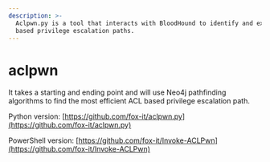 ```yaml
---
description: >-
  Aclpwn.py is a tool that interacts with BloodHound to identify and exploit ACL
  based privilege escalation paths.
---
```


# aclpwn

It takes a starting and ending point and will use Neo4j pathfinding algorithms to find the most efficient ACL based privilege escalation path.

Python version: [https://github.com/fox-it/aclpwn.py](https://github.com/fox-it/aclpwn.py)

PowerShell version: [https://github.com/fox-it/Invoke-ACLPwn](https://github.com/fox-it/Invoke-ACLPwn)





